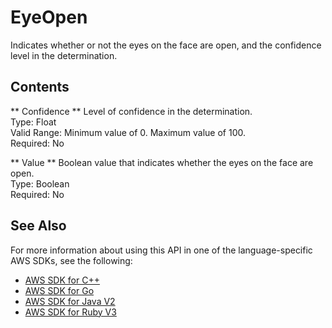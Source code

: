 # EyeOpen<a name="API_EyeOpen"></a>

Indicates whether or not the eyes on the face are open, and the confidence level in the determination\.

## Contents<a name="API_EyeOpen_Contents"></a>

 ** Confidence **   <a name="rekognition-Type-EyeOpen-Confidence"></a>
Level of confidence in the determination\.  
Type: Float  
Valid Range: Minimum value of 0\. Maximum value of 100\.  
Required: No

 ** Value **   <a name="rekognition-Type-EyeOpen-Value"></a>
Boolean value that indicates whether the eyes on the face are open\.  
Type: Boolean  
Required: No

## See Also<a name="API_EyeOpen_SeeAlso"></a>

For more information about using this API in one of the language\-specific AWS SDKs, see the following:
+  [ AWS SDK for C\+\+](https://docs.aws.amazon.com/goto/SdkForCpp/rekognition-2016-06-27/EyeOpen) 
+  [ AWS SDK for Go](https://docs.aws.amazon.com/goto/SdkForGoV1/rekognition-2016-06-27/EyeOpen) 
+  [ AWS SDK for Java V2](https://docs.aws.amazon.com/goto/SdkForJavaV2/rekognition-2016-06-27/EyeOpen) 
+  [ AWS SDK for Ruby V3](https://docs.aws.amazon.com/goto/SdkForRubyV3/rekognition-2016-06-27/EyeOpen) 